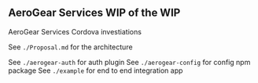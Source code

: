 ## AeroGear Services WIP of the WIP

AeroGear Services Cordova investiations

See `./Proposal.md` for the architecture

See `./aerogear-auth` for auth plugin
See `./aerogear-config` for config npm package
See `./example` for end to end integration app